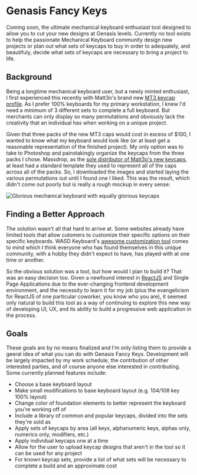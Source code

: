 # Genasis Fancy Keys
Coming soon, the ultimate mechanical keyboard enthusiast tool designed to allow you to cut your new designs at Genasis levels. Currently no tool exists to help the passionate Mechanical Keyboard community design new projects or plan out what sets of keycaps to buy in order to adequately, and beautifuly, decide what sets of keycaps are necessary to bring a project to life.

## Background
Being a longtime mechanical keyboard user, but a newly minted enthusiast, I first experienced this recently with Matt3o's brand new [MT3 keycap profile](http://matt3o.com/about-mt3-profile-and-devtty-set/). As I prefer 100% keyboards for my primary workstation, I knew I'd need a minimum of 3 different sets to complete a full keyboard. But merchants can only display so many permutations and obviously lack the creativity that an individual has when working on a unique project.

Given that three packs of the new MT3 caps would cost in excess of $100, I wanted to know what my keyboard would look like (or at least get a reasonable representation of the finished project). My only option was to take to Photoshop and painstakingly organize the keycaps from the three packs I chose. Massdrop, as the [sole distributor of Matt3o's new keycaps](https://www.massdrop.com/buy/massdrop-x-matt3o-devtty-custom-keycap-set), at least had a standard template they used to represent all of the caps across all of the packs. So, I downloaded the images and started laying the various permutations out until I found one I liked. This was the result, which didn't come out poorly but is really a rough mockup in every sense:

![Glorious mechanical keyboard with equally glorious keycaps](https://puu.sh/vzWxv/770aaf02ee.png)

## Finding a Better Approach
The solution wasn't all that hard to arrive at. Some websites already have limited tools that allow cutomers to customize their specific options on their specific keyboards. WASD Keyboard's [awesome customization tool](http://www.wasdkeyboards.com/index.php/products/mechanical-keyboard/wasd-v2-104-key-custom-mechanical-keyboard.html) comes to mind which I think everyone who has found themselves in this unique community, with a hobby they didn't expect to have, has played with at one time or another.

So the obvious solution was a tool, but how would I plan to build it? That was an easy decision too. Given a newfound interest in [ReactJS](https://facebook.github.io/react/) and Single Page Applications due to the ever-changing frontend development environment, and the necessity to learn it for my job (plus the evangelicism for ReactJS of one particular coworker, you know who you are), it seemed only natural to build this tool as a way of continuing to explore this new way of developing UI, UX, and its ability to build a progressive web application in the process.

## Goals
These goals are by no means finalized and I'm only listing them to provide a geeral idea of what you can do with Genasis Fancy Keys. Development will be largely impacted by my work schedule, the contrbution of other interested parties, and of course anyone else interested in contributing. Some currently planned features include:
* Choose a base keyboard layout
* Make small modifications to base keyboard layout (e.g. 104/108 key 100% layout)
* Change color of foundation elements to better represent the keyboard you're working off of
* Include a library of common and popular keycaps, divided into the sets they're sold as
* Apply sets of keycaps by area (all keys, alphanumeric keys, alphas only, numerics only, modifiers, etc.)
* Apply individual keycaps one at a time
* Allow for the user to upload keycap designs that aren't in the tool so it can be used for any project
* For known keycap sets, provide a list of what sets will be necessary to complete a build and an approximate cost